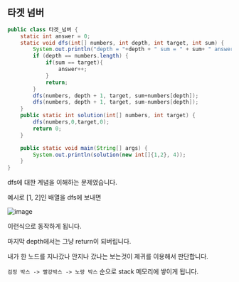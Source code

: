 ## 타겟 넘버

```java
public class 타겟_넘버 {
    static int answer = 0;
    static void dfs(int[] numbers, int depth, int target, int sum) {
        System.out.println("depth = "+depth + " sum = " + sum+ " answer = " + answer);
        if (depth == numbers.length) {
            if(sum == target){
                answer++;
            }
            return;
        }
        dfs(numbers, depth + 1, target, sum+numbers[depth]);
        dfs(numbers, depth + 1, target, sum-numbers[depth]);
    }
    public static int solution(int[] numbers, int target) {
        dfs(numbers,0,target,0);
        return 0;
    }

    public static void main(String[] args) {
        System.out.println(solution(new int[]{1,2}, 4));
    }
}
```

dfs에 대한 계념을 이해하는 문제였습니다.

예시로 [1, 2]인 배열을 dfs에 보내면 

![image](https://user-images.githubusercontent.com/65094518/172768453-75c22e1d-6ff6-45ac-ab9c-493d69fcac59.png)

이런식으로 동작하게 됩니다.

마지막 depth에서는 그냥 return이 되버립니다.

내가 한 노드를 지나갔나 안지나 갔나는 보는것이 제귀를 이용해서 판단합니다.

`검정 박스 -> 빨강박스 -> 노랑 박스` 순으로 stack 메모리에 쌓이게 됩니다.
